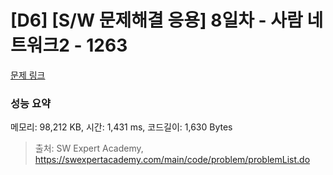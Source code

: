 # [D6] [S/W 문제해결 응용] 8일차 - 사람 네트워크2 - 1263 

[문제 링크](https://swexpertacademy.com/main/code/problem/problemDetail.do?contestProbId=AV18P2B6Iu8CFAZN) 

### 성능 요약

메모리: 98,212 KB, 시간: 1,431 ms, 코드길이: 1,630 Bytes



> 출처: SW Expert Academy, https://swexpertacademy.com/main/code/problem/problemList.do